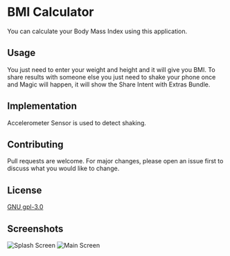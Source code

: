 # BMI Calculator
You can calculate your Body Mass Index using this application.

## Usage
You just need to enter your weight and height and it will give you BMI. To share results with someone else you just need to shake your phone once and Magic will happen, it will show the Share Intent with Extras Bundle. 

## Implementation
Accelerometer Sensor is used to detect shaking.

## Contributing
Pull requests are welcome. For major changes, please open an issue first to discuss what you would like to change.

## License
[GNU gpl-3.0](https://choosealicense.com/licenses/gpl-3.0/)

## Screenshots
![Splash Screen](https://github.com/fatima6652/BMI-Calculator/blob/master/Images/Screenshot%20(405).png)
![Main Screen](https://github.com/fatima6652/BMI-Calculator/blob/master/Images/Screenshot%20(407).png)
